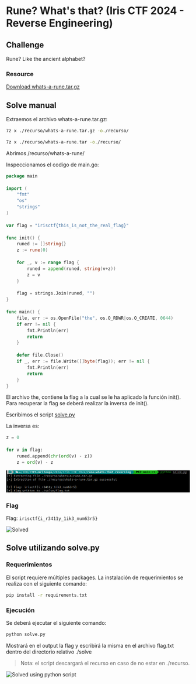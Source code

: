 # Rune? What's that? (Iris CTF 2024 - Reverse Engineering)

## Challenge
Rune? Like the ancient alphabet?

### Resource
[Download whats-a-rune.tar.gz](https://cdn.2024.irisc.tf/whats-a-rune.tar.gz)

## Solve manual

Extraemos el archivo whats-a-rune.tar.gz:

```bash
7z x ./recurso/whats-a-rune.tar.gz -o./recurso/
```

```bash
7z x ./recurso/whats-a-rune.tar -o./recurso/
```

Abrimos /recurso/whats-a-rune/

Inspeccionamos el codigo de main.go:

```go
package main

import (
	"fmt"
	"os"
	"strings"
)

var flag = "irisctf{this_is_not_the_real_flag}"

func init() {
	runed := []string{}
	z := rune(0)

	for _, v := range flag {
		runed = append(runed, string(v+z))
		z = v
	}

	flag = strings.Join(runed, "")
}

func main() {
	file, err := os.OpenFile("the", os.O_RDWR|os.O_CREATE, 0644)
	if err != nil {
		fmt.Println(err)
		return
	}

	defer file.Close()
	if _, err := file.Write([]byte(flag)); err != nil {
		fmt.Println(err)
		return
	}
}
```

El archivo the, contiene la flag a la cual se le ha aplicado la función init(). Para recuperar la flag se deberá realizar la inversa de init().

Escribimos el script [solve.py](solve.py)

La inversa es:

```py
z = 0

for v in flag:
    runed.append(chr(ord(v) - z))
    z = ord(v) - z
```

![rune-whats-that-python-solve.png](./images/rune-whats-that-python-solve.png)

### Flag
Flag: `irisctf{i_r3411y_1ik3_num63r5}`

![Solved](./images/czech-where-solved.png)

## Solve utilizando solve.py
### Requerimientos
El script requiere múltiples packages. La instalación de requerimientos se realiza con el siguiente comando:

```bash
pip install -r requirements.txt
```

### Ejecución
Se deberá ejecutar el siguiente comando:

```bash
python solve.py
```

Mostrará en el output la flag y escribirá la misma en el archivo flag.txt dentro del directorio relativo ./solve

> Nota: el script descargará el recurso en caso de no estar en ./recurso.

![Solved using python script](./images/czech-where-python-solve.png)